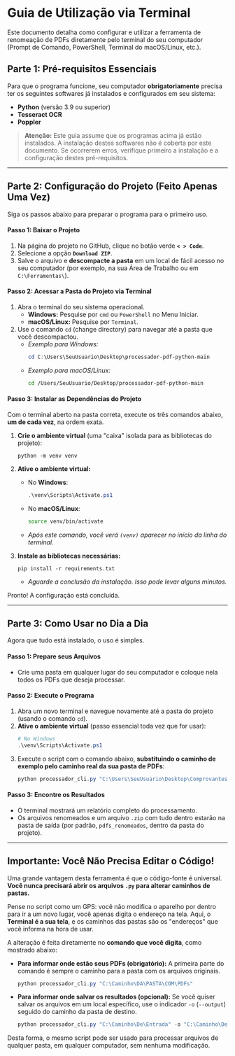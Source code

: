 # Guia de Utilização via Terminal

Este documento detalha como configurar e utilizar a ferramenta de renomeação de PDFs diretamente pelo terminal do seu computador (Prompt de Comando, PowerShell, Terminal do macOS/Linux, etc.).

## Parte 1: Pré-requisitos Essenciais

Para que o programa funcione, seu computador **obrigatoriamente** precisa ter os seguintes softwares já instalados e configurados em seu sistema:

* **Python** (versão 3.9 ou superior)
* **Tesseract OCR**
* **Poppler**

> **Atenção:** Este guia assume que os programas acima já estão instalados. A instalação destes softwares não é coberta por este documento. Se ocorrerem erros, verifique primeiro a instalação e a configuração destes pré-requisitos.

---

## Parte 2: Configuração do Projeto (Feito Apenas Uma Vez)

Siga os passos abaixo para preparar o programa para o primeiro uso.

#### Passo 1: Baixar o Projeto
1.  Na página do projeto no GitHub, clique no botão verde **`< > Code`**.
2.  Selecione a opção **`Download ZIP`**.
3.  Salve o arquivo e **descompacte a pasta** em um local de fácil acesso no seu computador (por exemplo, na sua Área de Trabalho ou em `C:\Ferramentas\`).

#### Passo 2: Acessar a Pasta do Projeto via Terminal
1.  Abra o terminal do seu sistema operacional.
    * **Windows:** Pesquise por `cmd` ou `PowerShell` no Menu Iniciar.
    * **macOS/Linux:** Pesquise por `Terminal`.
2.  Use o comando `cd` (change directory) para navegar até a pasta que você descompactou.
    * *Exemplo para Windows:*
        ```powershell
        cd C:\Users\SeuUsuario\Desktop\processador-pdf-python-main
        ```
    * *Exemplo para macOS/Linux:*
        ```bash
        cd /Users/SeuUsuario/Desktop/processador-pdf-python-main
        ```

#### Passo 3: Instalar as Dependências do Projeto
Com o terminal aberto na pasta correta, execute os três comandos abaixo, **um de cada vez**, na ordem exata.

1.  **Crie o ambiente virtual** (uma "caixa" isolada para as bibliotecas do projeto):
    ```
    python -m venv venv
    ```

2.  **Ative o ambiente virtual:**
    * No **Windows**:
        ```powershell
        .\venv\Scripts\Activate.ps1
        ```
    * No **macOS/Linux**:
        ```bash
        source venv/bin/activate
        ```
    * *Após este comando, você verá `(venv)` aparecer no início da linha do terminal.*

3.  **Instale as bibliotecas necessárias:**
    ```
    pip install -r requirements.txt
    ```
    * *Aguarde a conclusão da instalação. Isso pode levar alguns minutos.*

Pronto! A configuração está concluída.

---

## Parte 3: Como Usar no Dia a Dia

Agora que tudo está instalado, o uso é simples.

#### Passo 1: Prepare seus Arquivos
* Crie uma pasta em qualquer lugar do seu computador e coloque nela todos os PDFs que deseja processar.

#### Passo 2: Execute o Programa
1.  Abra um novo terminal e navegue novamente até a pasta do projeto (usando o comando `cd`).
2.  **Ative o ambiente virtual** (passo essencial toda vez que for usar):
    ```powershell
    # No Windows
    .\venv\Scripts\Activate.ps1
    ```
3.  Execute o script com o comando abaixo, **substituindo o caminho de exemplo pelo caminho real da sua pasta de PDFs**:
    ```powershell
    python processador_cli.py "C:\Users\SeuUsuario\Desktop\Comprovantes_Outubro"
    ```

#### Passo 3: Encontre os Resultados
* O terminal mostrará um relatório completo do processamento.
* Os arquivos renomeados e um arquivo `.zip` com tudo dentro estarão na pasta de saída (por padrão, `pdfs_renomeados`, dentro da pasta do projeto).

---

## Importante: Você Não Precisa Editar o Código!

Uma grande vantagem desta ferramenta é que o código-fonte é universal. **Você nunca precisará abrir os arquivos `.py` para alterar caminhos de pastas.**

Pense no script como um GPS: você não modifica o aparelho por dentro para ir a um novo lugar, você apenas digita o endereço na tela. Aqui, o **Terminal é a sua tela**, e os caminhos das pastas são os "endereços" que você informa na hora de usar.

A alteração é feita diretamente no **comando que você digita**, como mostrado abaixo:

* **Para informar onde estão seus PDFs (obrigatório):**
    A primeira parte do comando é sempre o caminho para a pasta com os arquivos originais.
    ```powershell
    python processador_cli.py "C:\Caminho\DA\PASTA\COM\PDFs"
    ```

* **Para informar onde salvar os resultados (opcional):**
    Se você quiser salvar os arquivos em um local específico, use o indicador `-o` (`--output`) seguido do caminho da pasta de destino.
    ```powershell
    python processador_cli.py "C:\Caminho\De\Entrada" -o "C:\Caminho\De\Saida"
    ```
Desta forma, o mesmo script pode ser usado para processar arquivos de qualquer pasta, em qualquer computador, sem nenhuma modificação.

